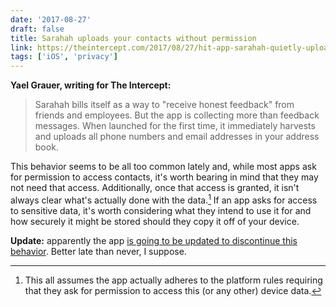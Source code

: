 ```yaml
---
date: '2017-08-27'
draft: false
title: Sarahah uploads your contacts without permission
link: https://theintercept.com/2017/08/27/hit-app-sarahah-quietly-uploads-your-address-book/
tags: ['iOS', 'privacy']
---
```


**Yael Grauer, writing for The Intercept:**

> Sarahah bills itself as a way to "receive honest feedback" from friends and employees. But the app is collecting more than feedback messages. When launched for the first time, it immediately harvests and uploads all phone numbers and email addresses in your address book.<!-- excerpt -->

This behavior seems to be all too common lately and, while most apps ask for permission to access contacts, it's worth bearing in mind that they may not need that access. Additionally, once that access is granted, it isn't always clear what's actually done with the data.[^1] If an app asks for access to sensitive data, it's worth considering what they intend to use it for and how securely it might be stored should they copy it off of your device.

**Update:** apparently the app [is going to be updated to discontinue this behavior](https://threatpost.com/anonymous-messaging-app-sarahah-to-halt-collection-of-user-data-with-next-update/127668/). Better late than never, I suppose.

[^1]: This all assumes the app actually adheres to the platform rules requiring that they ask for permission to access this (or any other) device data.
